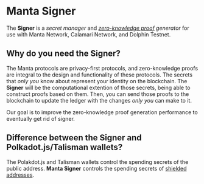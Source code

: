 # Manta Signer

The **Signer** is a _secret manager_ and _[zero-knowledge proof](./ZKP.md) generator_ for use with Manta Network, Calamari Network, and Dolphin Testnet. 

## Why do you need the Signer?

The Manta protocols are privacy-first protocols, and zero-knowledge proofs are integral to the design and functionality of these protocols. The secrets that _only you_ know about represent your identity on the blockchain. The **Signer** will be the computational extention of those secrets, being able to construct proofs based on them. Then, you can send those proofs to the blockchain to update the ledger with the changes _only you_ can make to it.

Our goal is to improve the zero-knowledge proof generation performance to eventually get rid of signer.

## Difference between the Signer and Polkadot.js/Talisman wallets?

The Polakdot.js and Talisman wallets control the spending secrets of the public address. **Manta Signer** controls the spending secrets of [shielded addresses](./ShieldedAddress.md).
